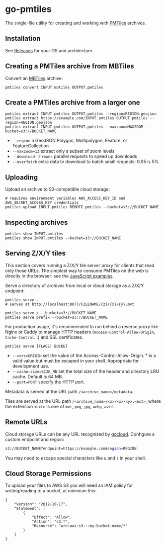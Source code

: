 # go-pmtiles

The single-file utility for creating and working with [PMTiles](https://github.com/protomaps/PMTiles) archives.

## Installation

See [Releases](https://github.com/protomaps/go-pmtiles/releases) for your OS and architecture.

## Creating a PMTiles archive from MBTiles

Convert an [MBTiles](https://github.com/mapbox/mbtiles-spec/tree/master/1.3) archive:

    pmtiles convert INPUT.mbtiles OUTPUT.pmtiles
    
## Create a PMTiles archive from a larger one

    pmtiles extract INPUT.pmtiles OUTPUT.pmtiles --region=REGION.geojson
    pmtiles extract https://example.com/INPUT.pmtiles OUTPUT.pmtiles --region=REGION.geojson
    pmtiles extract INPUT.pmtiles OUTPUT.pmtiles --maxzoom=MAXZOOM --bucket=s3://BUCKET_NAME
    
* `--region` a GeoJSON Polygon, Multipolygon, Feature, or FeatureCollection
* `--maxzoom=13` extract only a subset of zoom levels
* `--download-threads` parallel requests to speed up downloads
* `--overfetch` extra data to download to batch small requests: 0.05 is 5%

## Uploading
    
Upload an archive to S3-compatible cloud storage:

    # requires environment variables AWS_ACCESS_KEY_ID and AWS_SECRET_ACCESS_KEY credentials
    pmtiles upload INPUT.pmtiles REMOTE.pmtiles --bucket=s3://BUCKET_NAME

## Inspecting archives

    pmtiles show INPUT.pmtiles
    pmtiles show INPUT.pmtiles --bucket=s3://BUCKET_NAME

## Serving Z/X/Y tiles

This section covers running a Z/X/Y tile server proxy for clients that read only those URLs. The simplest way to consume PMTiles on the web is directly in the browser: see the [JavaScript examples](https://github.com/protomaps/PMTiles/tree/main/js).
    
Serve a directory of archives from local or cloud storage as a Z/X/Y endpoint:

    pmtiles serve .
    # serves at http://localhost:8077/FILENAME/{z}/{x}/{y}.mvt

    pmtiles serve / --bucket=s3://BUCKET_NAME
    pmtiles serve prefix --bucket=s3://BUCKET_NAME
    
For production usage, it's recommended to run behind a reverse proxy like Nginx or Caddy to manage HTTP headers (`Access-Control-Allow-Origin`, `Cache-Control`...) and SSL certificates.

    pmtiles serve [FLAGS] BUCKET

* `--cors=ORIGIN` set the value of the Access-Control-Allow-Origin. * is a valid value but must be escaped in your shell. Appropriate for development use.
* `--cache-size=SIZE_MB` set the total size of the header and directory LRU cache. Default is 64 MB.
* `--port=PORT` specify the HTTP port.

Metadata is served at the URL path `/<archive_name>/metadata`.

Tiles are served at the URL path `/<archive_name>/<z>/<x>/<y>.<ext>`, where the extension `<ext>` is one of `mvt`, `png`, `jpg`, `webp`, `avif`.

## Remote URLs

Cloud storage URLs can be any URL recognized by [gocloud](https://gocloud.dev/concepts/urls/). Configure a custom endpoint and region:

```sh
s3://BUCKET_NAME?endpoint=https://example.com&region=REGION
```

You may need to escape special characters like `&` and `?` in your shell.

## Cloud Storage Permissions

To upload your files to AWS S3 you will need an IAM policy for writing/reading to a bucket, at minimum this:

    {
        "Version": "2012-10-17",
        "Statement": [
            {
                "Effect": "Allow",
                "Action": "s3:*",
                "Resource": "arn:aws:s3:::my-bucket-name/*"
            }
        ]
    }
    

